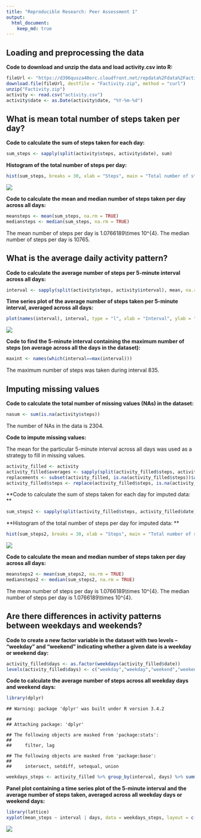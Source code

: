 ```yaml
---
title: "Reproducible Research: Peer Assessment 1"
output: 
  html_document:
    keep_md: true
---
```



## Loading and preprocessing the data

**Code to download and unzip the data and load activity.csv into R:**

```r
fileUrl <- "https://d396qusza40orc.cloudfront.net/repdata%2Fdata%2Factivity.zip"
download.file(fileUrl, destfile = "Factivity.zip", method = "curl")
unzip("Factivity.zip")
activity <- read.csv("activity.csv")
activity$date <- as.Date(activity$date, "%Y-%m-%d")
```

## What is mean total number of steps taken per day?

**Code to calculate the sum of steps taken for each day:**

```r
sum_steps <- sapply(split(activity$steps, activity$date), sum)
```

**Histogram of the total number of steps per day:**

```r
hist(sum_steps, breaks = 30, xlab = "Steps", main = "Total number of steps per day")
```

![](PA1_template_files/figure-html/plot1-1.png)<!-- -->

**Code to calculate the mean and median number of steps taken per day across all days:**

```r
meansteps <- mean(sum_steps, na.rm = TRUE)
mediansteps <- median(sum_steps, na.rm = TRUE)
```
The mean number of steps per day is 1.0766189\times 10^{4}. 
The median number of steps per day is 10765.

## What is the average daily activity pattern?

**Code to calculate the average number of steps per 5-minute interval across all days:**

```r
interval <- sapply(split(activity$steps, activity$interval), mean, na.rm=TRUE)
```

**Time series plot of the average number of steps taken per 5-minute interval, averaged across all days:**

```r
plot(names(interval), interval, type = "l", xlab = "Interval", ylab = "Average number of steps")
```

![](PA1_template_files/figure-html/plot2-1.png)<!-- -->

**Code to find the 5-minute interval containing the maximum number of steps (on average across all the days in the dataset):**

```r
maxint <- names(which(interval==max(interval)))
```
The maximum number of steps was taken during interval 835.

## Imputing missing values

**Code to calculate the total number of missing values (NAs) in the dataset:**

```r
nasum <- sum(is.na(activity$steps))
```
The number of NAs in the data is 2304.

**Code to impute missing values:**

The mean for the particular 5-minute interval across all days was used as a strategy to fill in missing values.

```r
activity_filled <- activity
activity_filled$averages <- sapply(split(activity_filled$steps, activity_filled$interval), mean, na.rm=TRUE)
replacements <- subset(activity_filled, is.na(activity_filled$steps))$averages
activity_filled$steps <- replace(activity_filled$steps, is.na(activity_filled$steps), replacements)
```

**Code to calculate the sum of steps taken for each day for imputed data: **

```r
sum_steps2 <- sapply(split(activity_filled$steps, activity_filled$date), sum)
```

**Histogram of the total number of steps per day for imputed data: **

```r
hist(sum_steps2, breaks = 30, xlab = "Steps", main = "Total number of steps per day")
```

![](PA1_template_files/figure-html/plot3-1.png)<!-- -->

**Code to calculate the mean and median number of steps taken per day across all days:**

```r
meansteps2 <- mean(sum_steps2, na.rm = TRUE)
mediansteps2 <- median(sum_steps2, na.rm = TRUE)
```
The mean number of steps per day is 1.0766189\times 10^{4}. 
The median number of steps per day is 1.0766189\times 10^{4}.

## Are there differences in activity patterns between weekdays and weekends?

**Code to create a new factor variable in the dataset with two levels – “weekday” and “weekend” indicating whether a given date is a weekday or weekend day:**

```r
activity_filled$days <- as.factor(weekdays(activity_filled$date))
levels(activity_filled$days) <- c("weekday","weekday","weekend","weekend","weekday","weekday","weekday")
```

**Code to calculate the average number of steps across all weekday days and weekend days:**

```r
library(dplyr)
```

```
## Warning: package 'dplyr' was built under R version 3.4.2
```

```
## 
## Attaching package: 'dplyr'
```

```
## The following objects are masked from 'package:stats':
## 
##     filter, lag
```

```
## The following objects are masked from 'package:base':
## 
##     intersect, setdiff, setequal, union
```

```r
weekdays_steps <- activity_filled %>% group_by(interval, days) %>% summarise(mean_steps = mean(steps))
```

**Panel plot containing a time series plot of the 5-minute interval and the average number of steps taken, averaged across all weekday days or weekend days:**

```r
library(lattice)
xyplot(mean_steps ~ interval | days, data = weekdays_steps, layout = c(1,2), type = "l", xlab = "Interval", ylab = "Average number of steps per day")
```

![](PA1_template_files/figure-html/plot4-1.png)<!-- -->

